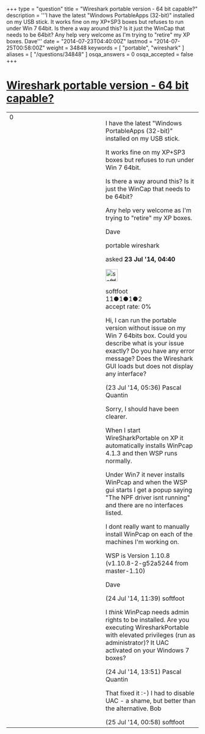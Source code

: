 +++
type = "question"
title = "Wireshark portable version - 64 bit capable?"
description = '''I have the latest &quot;Windows PortableApps (32-bit)&quot; installed on my USB stick. It works fine on my XP+SP3 boxes but refuses to run under Win 7 64bit. Is there a way around this? Is it just the WinCap that needs to be 64bit? Any help very welcome as I&#x27;m trying to &quot;retire&quot; my XP boxes. Dave'''
date = "2014-07-23T04:40:00Z"
lastmod = "2014-07-25T00:58:00Z"
weight = 34848
keywords = [ "portable", "wireshark" ]
aliases = [ "/questions/34848" ]
osqa_answers = 0
osqa_accepted = false
+++

<div class="headNormal">

# [Wireshark portable version - 64 bit capable?](/questions/34848/wireshark-portable-version-64-bit-capable)

</div>

<div id="main-body">

<div id="askform">

<table id="question-table" style="width:100%;"><colgroup><col style="width: 50%" /><col style="width: 50%" /></colgroup><tbody><tr class="odd"><td style="width: 30px; vertical-align: top"><div class="vote-buttons"><span id="post-34848-upvote" class="ajax-command post-vote up" rel="nofollow" title="I like this post (click again to cancel)"> </span><div id="post-34848-score" class="post-score" title="current number of votes">0</div><span id="post-34848-downvote" class="ajax-command post-vote down" rel="nofollow" title="I dont like this post (click again to cancel)"> </span> <span id="favorite-mark" class="ajax-command favorite-mark" rel="nofollow" title="mark/unmark this question as favorite (click again to cancel)"> </span><div id="favorite-count" class="favorite-count"></div></div></td><td><div id="item-right"><div class="question-body"><p>I have the latest "Windows PortableApps (32-bit)" installed on my USB stick.</p><p>It works fine on my XP+SP3 boxes but refuses to run under Win 7 64bit.</p><p>Is there a way around this? Is it just the WinCap that needs to be 64bit?</p><p>Any help very welcome as I'm trying to "retire" my XP boxes.</p><p>Dave</p></div><div id="question-tags" class="tags-container tags"><span class="post-tag tag-link-portable" rel="tag" title="see questions tagged &#39;portable&#39;">portable</span> <span class="post-tag tag-link-wireshark" rel="tag" title="see questions tagged &#39;wireshark&#39;">wireshark</span></div><div id="question-controls" class="post-controls"></div><div class="post-update-info-container"><div class="post-update-info post-update-info-user"><p>asked <strong>23 Jul '14, 04:40</strong></p><img src="https://secure.gravatar.com/avatar/b479520ebfc9692bf3159b7ecb79374e?s=32&amp;d=identicon&amp;r=g" class="gravatar" width="32" height="32" alt="softfoot&#39;s gravatar image" /><p><span>softfoot</span><br />
<span class="score" title="11 reputation points">11</span><span title="1 badges"><span class="badge1">●</span><span class="badgecount">1</span></span><span title="1 badges"><span class="silver">●</span><span class="badgecount">1</span></span><span title="2 badges"><span class="bronze">●</span><span class="badgecount">2</span></span><br />
<span class="accept_rate" title="Rate of the user&#39;s accepted answers">accept rate:</span> <span title="softfoot has no accepted answers">0%</span></p></div></div><div id="comments-container-34848" class="comments-container"><span id="34851"></span><div id="comment-34851" class="comment"><div id="post-34851-score" class="comment-score"></div><div class="comment-text"><p>Hi, I can run the portable version without issue on my Win 7 64bits box. Could you describe what is your issue exactly? Do you have any error message? Does the Wireshark GUI loads but does not display any interface?</p></div><div id="comment-34851-info" class="comment-info"><span class="comment-age">(23 Jul '14, 05:36)</span> <span class="comment-user userinfo">Pascal Quantin</span></div></div><span id="34892"></span><div id="comment-34892" class="comment"><div id="post-34892-score" class="comment-score"></div><div class="comment-text"><p>Sorry, I should have been clearer.</p><p>When I start WireSharkPortable on XP it automatically installs WinPcap 4.1.3 and then WSP runs normally.</p><p>Under Win7 it never installs WinPcap and when the WSP gui starts I get a popup saying "The NPF driver isnt running" and there are no interfaces listed.</p><p>I dont really want to manually install WinPcap on each of the machines I'm working on.</p><p>WSP is Version 1.10.8 (v1.10.8-2-g52a5244 from master-1.10)</p><p>Dave</p></div><div id="comment-34892-info" class="comment-info"><span class="comment-age">(24 Jul '14, 11:39)</span> <span class="comment-user userinfo">softfoot</span></div></div><span id="34897"></span><div id="comment-34897" class="comment"><div id="post-34897-score" class="comment-score"></div><div class="comment-text"><p>I <em>think</em> WinPcap needs admin rights to be installed. Are you executing WiresharkPortable with elevated privileges (run as administrator)? It UAC activated on your Windows 7 boxes?</p></div><div id="comment-34897-info" class="comment-info"><span class="comment-age">(24 Jul '14, 13:51)</span> <span class="comment-user userinfo">Pascal Quantin</span></div></div><span id="34905"></span><div id="comment-34905" class="comment"><div id="post-34905-score" class="comment-score"></div><div class="comment-text"><p>That fixed it :-) I had to disable UAC - a shame, but better than the alternative. Bob</p></div><div id="comment-34905-info" class="comment-info"><span class="comment-age">(25 Jul '14, 00:58)</span> <span class="comment-user userinfo">softfoot</span></div></div></div><div id="comment-tools-34848" class="comment-tools"></div><div class="clear"></div><div id="comment-34848-form-container" class="comment-form-container"></div><div class="clear"></div></div></td></tr></tbody></table>

</div>

</div>

